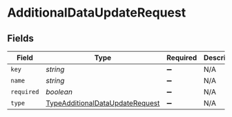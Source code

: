 # AdditionalDataUpdateRequest


## Fields

| Field                                                                                     | Type                                                                                      | Required                                                                                  | Description                                                                               |
| ----------------------------------------------------------------------------------------- | ----------------------------------------------------------------------------------------- | ----------------------------------------------------------------------------------------- | ----------------------------------------------------------------------------------------- |
| `key`                                                                                     | *string*                                                                                  | :heavy_minus_sign:                                                                        | N/A                                                                                       |
| `name`                                                                                    | *string*                                                                                  | :heavy_minus_sign:                                                                        | N/A                                                                                       |
| `required`                                                                                | *boolean*                                                                                 | :heavy_minus_sign:                                                                        | N/A                                                                                       |
| `type`                                                                                    | [TypeAdditionalDataUpdateRequest](../../models/shared/typeadditionaldataupdaterequest.md) | :heavy_minus_sign:                                                                        | N/A                                                                                       |